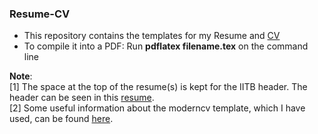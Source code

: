 ### Resume-CV

- This repository contains the templates for my Resume and [CV](https://dchandak99.github.io/files/cv.pdf)  
- To compile it into a PDF: Run **pdflatex filename.tex** on the command line  
  
**Note**:   
[1] The space at the top of the resume(s) is kept for the IITB header. The header can be seen in this [resume](charpak.pdf).  
[2] Some useful information about the moderncv template, which I have used, can be found [here](https://tex.stackexchange.com/questions/448885/how-to-add-github-link-in-moderncv-template).

